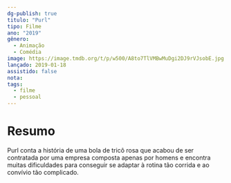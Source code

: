 ```yaml
---
dg-publish: true
titulo: "Purl"
tipo: Filme
ano: "2019"
gênero:
  - Animação
  - Comédia
image: https://image.tmdb.org/t/p/w500/A8to7TlVMBwMuDgi2DJ9rVJsobE.jpg
lançado: 2019-01-18
assistido: false
nota: 
tags:
  - filme
  - pessoal
---
```

# Resumo
Purl conta a história de uma bola de tricô rosa que acabou de ser contratada por uma empresa composta apenas por homens e encontra muitas dificuldades para conseguir se adaptar à rotina tão corrida e ao convívio tão complicado.

